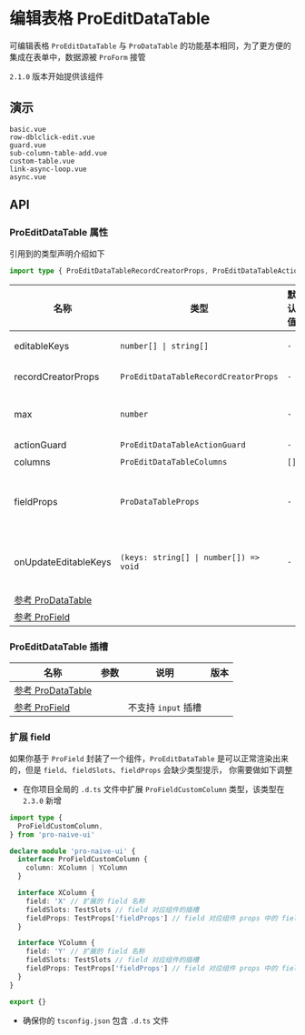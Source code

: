 # 编辑表格 ProEditDataTable
<!--single-column-->
可编辑表格 `ProEditDataTable` 与 `ProDataTable` 的功能基本相同，为了更方便的集成在表单中，数据源被 `ProForm` 接管

`2.1.0` 版本开始提供该组件
## 演示

```demo
basic.vue
row-dblclick-edit.vue
guard.vue
sub-column-table-add.vue
custom-table.vue
link-async-loop.vue
async.vue
```

## API
### ProEditDataTable 属性
引用到的类型声明介绍如下
```typescript
import type { ProEditDataTableRecordCreatorProps, ProEditDataTableActionGuard, ProEditDataTableColumns, ProDataTableProps } from 'pro-naive-ui'
```

| 名称                                                                                                                              | 类型                                   | 默认值 | 说明                                                          | 版本 |
| --------------------------------------------------------------------------------------------------------------------------------- | -------------------------------------- | ------ | ------------------------------------------------------------- | ---- |
| editableKeys                                                                                                                      | `number[] \| string[]`                 | `-`    | 展示编辑模式行的 `key` 值                                     |      |
| recordCreatorProps                                                                                                                | `ProEditDataTableRecordCreatorProps`   | `-`    | 添加一行数据功能的配置                                        |      |
| max                                                                                                                               | `number`                               | `-`    | 最多行数，多于该数则无法继续新增                              |      |
| actionGuard                                                                                                                       | `ProEditDataTableActionGuard`          | `-`    | 操作拦截器                                                    |      |
| columns                                                                                                                           | `ProEditDataTableColumns`              | `[]`   | 需要展示的列                                                  |      |
| fieldProps                                                                                                                        | `ProDataTableProps`                    | `-`    | 有冲突的属性可以写在 `fieldProps` 中，会透传给 `ProDataTable` |      |
| onUpdateEditableKeys                                                                                                              | `(keys: string[] \| number[]) => void` | `-`    | 编辑模式行的 `key` 值 `change` 时触发                         |      |
| [参考 ProDataTable](https://naive-ui.pro-components.cn/zh-CN/os-theme/components/data-table#ProDataTable-%E5%B1%9E%E6%80%A7)      |                                        |        |                                                               |
| [参考 ProField](https://naive-ui.pro-components.cn/zh-CN/os-theme/components/field#%E9%80%9A%E7%94%A8%E7%9A%84%E5%B1%9E%E6%80%A7) |                                        |        |                                                               |

### ProEditDataTable 插槽

| 名称                                                                                                                              | 参数 | 说明                | 版本 |
| --------------------------------------------------------------------------------------------------------------------------------- | ---- | ------------------- | ---- |
| [参考 ProDataTable](https://naive-ui.pro-components.cn/zh-CN/os-theme/components/data-table#ProDataTable-%E6%8F%92%E6%A7%BD)      |      |                     |      |
| [参考 ProField](https://naive-ui.pro-components.cn/zh-CN/os-theme/components/field#%E9%80%9A%E7%94%A8%E7%9A%84%E6%8F%92%E6%A7%BD) |      | 不支持 `input` 插槽 |      |

### 扩展 field
如果你基于 `ProField` 封装了一个组件，`ProEditDataTable` 是可以正常渲染出来的，但是 `field`、`fieldSlots`、`fieldProps` 会缺少类型提示，
你需要做如下调整
- 在你项目全局的 `.d.ts` 文件中扩展 `ProFieldCustomColumn` 类型，该类型在 `2.3.0` 新增
```typescript
import type { 
  ProFieldCustomColumn,
} from 'pro-naive-ui'

declare module 'pro-naive-ui' {
  interface ProFieldCustomColumn {
    column: XColumn | YColumn
  }

  interface XColumn {
    field: 'X' // 扩展的 field 名称
    fieldSlots: TestSlots // field 对应组件的插槽
    fieldProps: TestProps['fieldProps'] // field 对应组件 props 中的 fieldProps
  }

  interface YColumn {
    field: 'Y' // 扩展的 field 名称
    fieldSlots: TestSlots // field 对应组件的插槽
    fieldProps: TestProps['fieldProps'] // field 对应组件 props 中的 fieldProps
  }
}

export {}
```
- 确保你的 `tsconfig.json` 包含 `.d.ts` 文件
